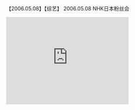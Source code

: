 【2006.05.08】【综艺】 2006.05.08 NHK日本粉丝会      
<div class="embed-container">
  <iframe
      src="https://video.h5.weibo.cn/1034:4357840370883789/4357841928016481"
      width="335"
      height="240"
      frameborder="0"
      allowfullscreen="">
  </iframe>
</div>